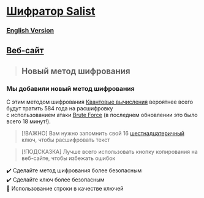 # [**Шифратор Salist**](https://sl-hapy.github.io/salist-encryption/)

### [English Version](README.md)

## [Веб-сайт](https://sl-hapy.github.io/salist-encryption/)

> ## Новый метод шифрования
### Мы добавили новый метод шифрования
С этим методом шифрования [Квантовые вычисления](https://ru.wikipedia.org/wiki/Quantum_computing) вероятнее всего будут тратить 584 года на расшифровку\
с использованием атаки [Brute Force](https://ru.wikipedia.org/wiki/Brute-force_attack) (в последнем обновлении это было всего 18 минут!).
> [!ВАЖНО]
> Вам нужно запомнить свой 16 [шестнадцатеричный](https://ru.wikipedia.org/wiki/Hexadecimal) ключ, чтобы расшифровать текст

> [!ПОДСКАЗКА]
> Лучше всего использовать кнопку копирования на веб-сайте, чтобы избежать ошибок

✔️ Сделайте метод шифрования более безопасным\
✔️ Сделайте ключ более безопасным\
🔴 Использование строки в качестве ключей
